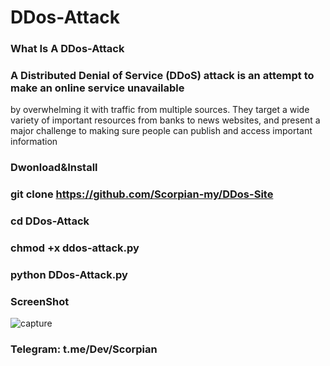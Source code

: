 # DDos-Attack 
### What Is A DDos-Attack

### A Distributed Denial of Service (DDoS) attack is an attempt to make an online service unavailable 
by overwhelming it with traffic from multiple sources. They target a wide variety of important resources
from banks to news websites, and present a major challenge to making sure people can publish and access important information

### Dwonload&Install

### git clone https://github.com/Scorpian-my/DDos-Site

### cd DDos-Attack

### chmod +x ddos-attack.py

### python DDos-Attack.py

### ScreenShot 

![capture](https://kinsta.com/wp-content/uploads/2020/01/what-is-a-ddos-attack-1024x512.jpg)
### Telegram: t.me/Dev/Scorpian
